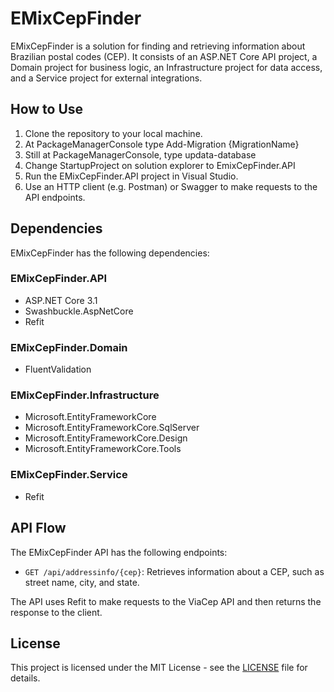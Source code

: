 # EMixCepFinder

EMixCepFinder is a solution for finding and retrieving information about Brazilian postal codes (CEP). It consists of an ASP.NET Core API project, a Domain project for business logic, an Infrastructure project for data access, and a Service project for external integrations.

## How to Use

1. Clone the repository to your local machine.
2. At PackageManagerConsole type Add-Migration {MigrationName}
3. Still at PackageManagerConsole, type updata-database
4. Change StartupProject on solution explorer to EmixCepFinder.API
5. Run the EMixCepFinder.API project in Visual Studio.
6. Use an HTTP client (e.g. Postman) or Swagger to make requests to the API endpoints.

## Dependencies

EMixCepFinder has the following dependencies:

### EMixCepFinder.API

- ASP.NET Core 3.1
- Swashbuckle.AspNetCore
- Refit

### EMixCepFinder.Domain

- FluentValidation

### EMixCepFinder.Infrastructure

- Microsoft.EntityFrameworkCore
- Microsoft.EntityFrameworkCore.SqlServer
- Microsoft.EntityFrameworkCore.Design
- Microsoft.EntityFrameworkCore.Tools

### EMixCepFinder.Service

- Refit

## API Flow

The EMixCepFinder API has the following endpoints:

- `GET /api/addressinfo/{cep}`: Retrieves information about a CEP, such as street name, city, and state.

The API uses Refit to make requests to the ViaCep API and then returns the response to the client.

## License

This project is licensed under the MIT License - see the [LICENSE](LICENSE) file for details.
